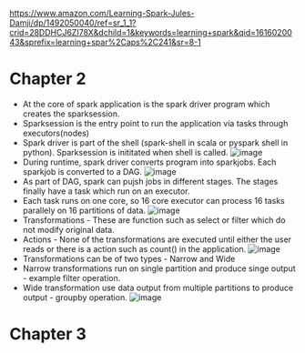 
https://www.amazon.com/Learning-Spark-Jules-Damji/dp/1492050040/ref=sr_1_1?crid=28DDHCJ6ZI78X&dchild=1&keywords=learning+spark&qid=1616020043&sprefix=learning+spar%2Caps%2C241&sr=8-1

<h1>Chapter 2</h1>
  
  * At the core of spark application is the spark driver program which creates the sparksession. 
  * Sparksession is the entry point to run the application via tasks through executors(nodes)
  * Spark driver is part of the shell (spark-shell in scala or pyspark shell in python). Sparksession is inititated when shell is called.
  ![image](https://user-images.githubusercontent.com/28901283/111547441-65c00980-8736-11eb-8b57-dce291de5a11.png)
  * During runtime, spark driver converts program into sparkjobs. Each sparkjob is converted to a DAG.
  ![image](https://user-images.githubusercontent.com/28901283/111547672-b9caee00-8736-11eb-9b54-7f332309a16d.png)
  * As part of DAG, spark can pujsh jobs in different stages. The stages finally have a task which run on an executor. 
  * Each task runs on one core, so 16 core executor can process 16 tasks parallely on 16 partitions of data.
  ![image](https://user-images.githubusercontent.com/28901283/111548326-c69c1180-8737-11eb-9133-b1d3851f779d.png)
  * Transformations - These are function such as select or filter which do not modify original data. 
  * Actions - None of the transformations are executed until either the user reads or there is a action such as count() in the application.
  ![image](https://user-images.githubusercontent.com/28901283/111548555-1ed31380-8738-11eb-86ac-952ea3f9532e.png)
  * Transformations can be of two types - Narrow and Wide
  * Narrow transformations run on single partition and produce singe output - example filter operation.
  * Wide transformation use data output from multiple partitions to produce output - groupby operation.
  ![image](https://user-images.githubusercontent.com/28901283/111548819-86895e80-8738-11eb-93cc-8a28203b6b6d.png)
  
 <h1>Chapter 3</h1>





  
 
